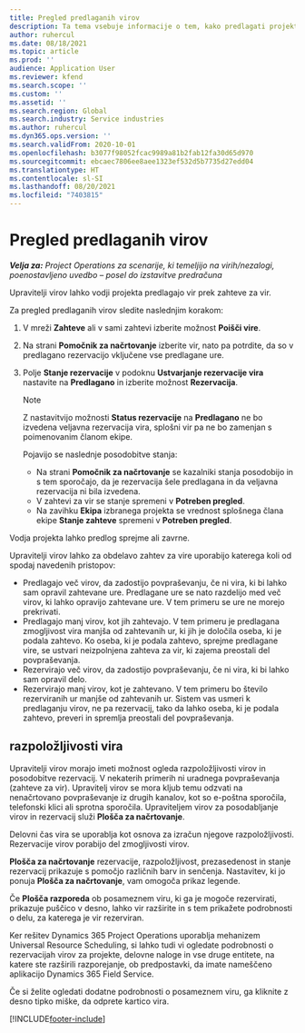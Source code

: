 ```yaml
---
title: Pregled predlaganih virov
description: Ta tema vsebuje informacije o tem, kako predlagati projektne vire.
author: ruhercul
ms.date: 08/18/2021
ms.topic: article
ms.prod: ''
audience: Application User
ms.reviewer: kfend
ms.search.scope: ''
ms.custom: ''
ms.assetid: ''
ms.search.region: Global
ms.search.industry: Service industries
ms.author: ruhercul
ms.dyn365.ops.version: ''
ms.search.validFrom: 2020-10-01
ms.openlocfilehash: b3077f98052fcac9989a81b2fab12fa30d65d970
ms.sourcegitcommit: ebcaec7806ee8aee1323ef532d5b7735d27edd04
ms.translationtype: HT
ms.contentlocale: sl-SI
ms.lasthandoff: 08/20/2021
ms.locfileid: "7403815"
---
```

# <a name="review-proposed-resources"></a>Pregled predlaganih virov

_**Velja za:** Project Operations za scenarije, ki temeljijo na virih/nezalogi, poenostavljeno uvedbo – posel do izstavitve predračuna_

Upravitelji virov lahko vodji projekta predlagajo vir prek zahteve za vir.

Za pregled predlaganih virov sledite naslednjim korakom:

1. V mreži **Zahteve** ali v sami zahtevi izberite možnost **Poišči vire**.
2. Na strani **Pomočnik za načrtovanje** izberite vir, nato pa potrdite, da so v predlagano rezervacijo vključene vse predlagane ure.
3. Polje **Stanje rezervacije** v podoknu **Ustvarjanje rezervacije vira** nastavite na **Predlagano** in izberite možnost **Rezervacija**.

    > [!NOTE]
    > Z nastavitvijo možnosti **Status rezervacije** na **Predlagano** ne bo izvedena veljavna rezervacija vira, splošni vir pa ne bo zamenjan s poimenovanim članom ekipe.

    Pojavijo se naslednje posodobitve stanja:

    - Na strani **Pomočnik za načrtovanje** se kazalniki stanja posodobijo in s tem sporočajo, da je rezervacija šele predlagana in da veljavna rezervacija ni bila izvedena.
    - V zahtevi za vir se stanje spremeni v **Potreben pregled**.
    - Na zavihku **Ekipa** izbranega projekta se vrednost splošnega člana ekipe **Stanje zahteve** spremeni v **Potreben pregled**.

Vodja projekta lahko predlog sprejme ali zavrne.

Upravitelji virov lahko za obdelavo zahtev za vire uporabijo katerega koli od spodaj navedenih pristopov:

- Predlagajo več virov, da zadostijo povpraševanju, če ni vira, ki bi lahko sam opravil zahtevane ure. Predlagane ure se nato razdelijo med več virov, ki lahko opravijo zahtevane ure. V tem primeru se ure ne morejo prekrivati.
- Predlagajo manj virov, kot jih zahtevajo. V tem primeru je predlagana zmogljivost vira manjša od zahtevanih ur, ki jih je določila oseba, ki je podala zahtevo. Ko oseba, ki je podala zahtevo, sprejme predlagane vire, se ustvari neizpolnjena zahteva za vir, ki zajema preostali del povpraševanja.
- Rezervirajo več virov, da zadostijo povpraševanju, če ni vira, ki bi lahko sam opravil delo.
- Rezervirajo manj virov, kot je zahtevano. V tem primeru bo število rezerviranih ur manjše od zahtevanih ur. Sistem vas usmeri k predlaganju virov, ne pa rezervacij, tako da lahko oseba, ki je podala zahtevo, preveri in spremlja preostali del povpraševanja.

## <a name="resource-availability"></a>razpoložljivosti vira

Upravitelji virov morajo imeti možnost ogleda razpoložljivosti virov in posodobitve rezervacij. V nekaterih primerih ni uradnega povpraševanja (zahteve za vir). Upravitelj virov se mora kljub temu odzvati na nenačrtovano povpraševanje iz drugih kanalov, kot so e-poštna sporočila, telefonski klici ali sprotna sporočila. Upraviteljem virov za posodabljanje virov in rezervacij služi **Plošča za načrtovanje**.

Delovni čas vira se uporablja kot osnova za izračun njegove razpoložljivosti. Rezervacije virov porabijo del zmogljivosti virov.

**Plošča za načrtovanje** rezervacije, razpoložljivost, prezasedenost in stanje rezervacij prikazuje s pomočjo različnih barv in senčenja. Nastavitev, ki jo ponuja **Plošča za načrtovanje**, vam omogoča prikaz legende.

Če **Plošča razporeda** ob posameznem viru, ki ga je mogoče rezervirati, prikazuje puščico v desno, lahko vir razširite in s tem prikažete podrobnosti o delu, za katerega je vir rezerviran.

Ker rešitev Dynamics 365 Project Operations uporablja mehanizem Universal Resource Scheduling, si lahko tudi vi ogledate podrobnosti o rezervacijah virov za projekte, delovne naloge in vse druge entitete, na katere ste razširili razporejanje, ob predpostavki, da imate nameščeno aplikacijo Dynamics 365 Field Service.

Če si želite ogledati dodatne podrobnosti o posameznem viru, ga kliknite z desno tipko miške, da odprete kartico vira.



[!INCLUDE[footer-include](../includes/footer-banner.md)]
